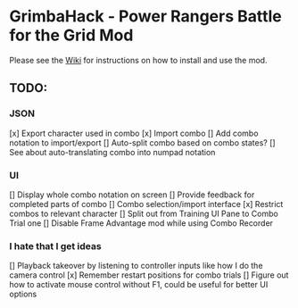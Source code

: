 # GrimbaHack - Power Rangers Battle for the Grid Mod

Please see the [Wiki](https://github.com/grimkor/GrimbaHack/wiki) for instructions on how to install and use the mod.

## TODO:
### JSON
[x] Export character used in combo
[x] Import combo
[] Add combo notation to import/export
[] Auto-split combo based on combo states?
[] See about auto-translating combo into numpad notation

### UI
[] Display whole combo notation on screen
[] Provide feedback for completed parts of combo
[] Combo selection/import interface
[x] Restrict combos to relevant character
[] Split out from Training UI Pane to Combo Trial one
[] Disable Frame Advantage mod while using Combo Recorder

### I hate that I get ideas
[] Playback takeover by listening to controller inputs like how I do the camera control
[x] Remember restart positions for combo trials
[] Figure out how to activate mouse control without F1, could be useful for better UI options